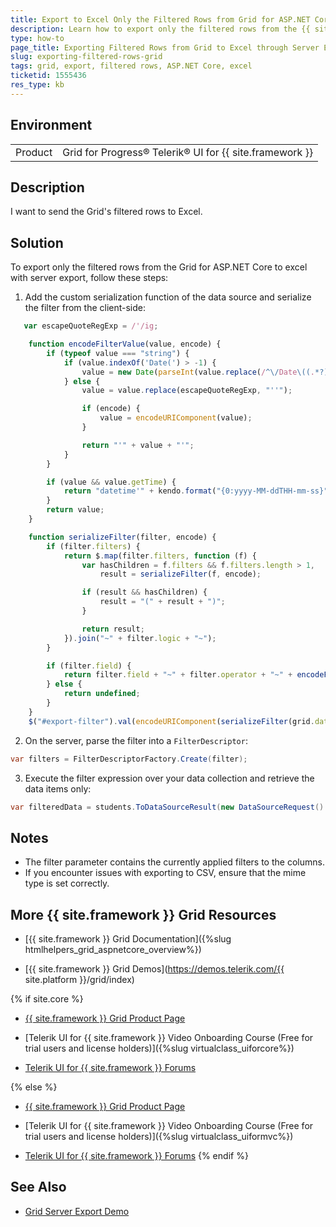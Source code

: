 ```yaml
---
title: Export to Excel Only the Filtered Rows from Grid for ASP.NET Core
description: Learn how to export only the filtered rows from the {{ site.framework }}
type: how-to
page_title: Exporting Filtered Rows from Grid to Excel through Server Export 
slug: exporting-filtered-rows-grid
tags: grid, export, filtered rows, ASP.NET Core, excel
ticketid: 1555436
res_type: kb
---
```


## Environment

<table>
 <tr>
  <td>Product</td>
  <td>Grid for Progress® Telerik® UI for {{ site.framework }}</td>
 </tr>
</table>

## Description

I want to send the Grid's filtered rows to Excel.

## Solution

To export only the filtered rows from the Grid for ASP.NET Core to excel with server export, follow these steps:

1. Add the custom serialization function of the data source and serialize the filter from the client-side:

```javascript
   var escapeQuoteRegExp = /'/ig;

    function encodeFilterValue(value, encode) {
        if (typeof value === "string") {
            if (value.indexOf('Date(') > -1) {
                value = new Date(parseInt(value.replace(/^\/Date\((.*?)\)\/$/, '$1'), 10));
            } else {
                value = value.replace(escapeQuoteRegExp, "''");

                if (encode) {
                    value = encodeURIComponent(value);
                }

                return "'" + value + "'";
            }
        }

        if (value && value.getTime) {
            return "datetime'" + kendo.format("{0:yyyy-MM-ddTHH-mm-ss}", value) + "'";
        }
        return value;
    }

    function serializeFilter(filter, encode) {
        if (filter.filters) {
            return $.map(filter.filters, function (f) {
                var hasChildren = f.filters && f.filters.length > 1,
                    result = serializeFilter(f, encode);

                if (result && hasChildren) {
                    result = "(" + result + ")";
                }

                return result;
            }).join("~" + filter.logic + "~");
        }

        if (filter.field) {
            return filter.field + "~" + filter.operator + "~" + encodeFilterValue(filter.value, encode);
        } else {
            return undefined;
        }
    }
    $("#export-filter").val(encodeURIComponent(serializeFilter(grid.dataSource.filter())));
```

2. On the server, parse the filter into a `FilterDescriptor`:

```csharp
var filters = FilterDescriptorFactory.Create(filter);
```

3. Execute the filter expression over your data collection and retrieve the data items only:

```csharp
var filteredData = students.ToDataSourceResult(new DataSourceRequest() { Filters=filters, Page=1 }).Data;
```


## Notes

- The filter parameter contains the currently applied filters to the columns.
- If you encounter issues with exporting to CSV, ensure that the mime type is set correctly.

## More {{ site.framework }} Grid Resources

* [{{ site.framework }} Grid Documentation]({%slug htmlhelpers_grid_aspnetcore_overview%})

* [{{ site.framework }} Grid Demos](https://demos.telerik.com/{{ site.platform }}/grid/index)

{% if site.core %}
* [{{ site.framework }} Grid Product Page](https://www.telerik.com/aspnet-core-ui/grid)

* [Telerik UI for {{ site.framework }} Video Onboarding Course (Free for trial users and license holders)]({%slug virtualclass_uiforcore%})

* [Telerik UI for {{ site.framework }} Forums](https://www.telerik.com/forums/aspnet-core-ui)

{% else %}
* [{{ site.framework }} Grid Product Page](https://www.telerik.com/aspnet-mvc/grid)

* [Telerik UI for {{ site.framework }} Video Onboarding Course (Free for trial users and license holders)]({%slug virtualclass_uiformvc%})

* [Telerik UI for {{ site.framework }} Forums](https://www.telerik.com/forums/aspnet-mvc)
{% endif %}

## See Also

- [Grid Server Export Demo](https://demos.telerik.com/aspnet-core/grid/server-export)
